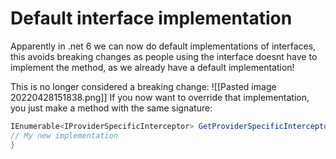# Default interface implementation
Apparently in .net 6 we can now do default implementations of interfaces, this avoids breaking changes as people using the interface doesnt have to implement the method, as we already have a default implementation!

This is no longer considered a breaking change: 
![[Pasted image 20220428151838.png]]
If you now want to override that implementation, you just make a method with the same signature:
```csharp
IEnumerable<IProviderSpecificInterceptor> GetProviderSpecificInterceptors(string providerName) {
// My new implementation
}
```
